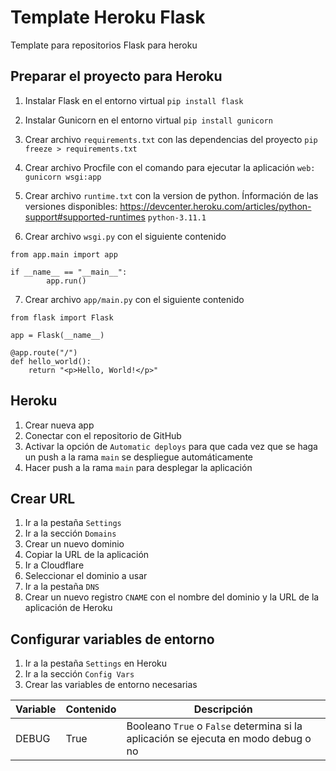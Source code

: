 # Template Heroku Flask
Template para repositorios Flask para heroku

## Preparar el proyecto para Heroku
1) Instalar Flask en el entorno virtual
`pip install flask`

2) Instalar Gunicorn en el entorno virtual
`pip install gunicorn`

3) Crear archivo `requirements.txt` con las dependencias del proyecto
`pip freeze > requirements.txt`

4) Crear archivo Procfile con el comando para ejecutar la aplicación
`web: gunicorn wsgi:app`

5) Crear archivo `runtime.txt` con la version de python. Ínformación de las versiones disponibles: https://devcenter.heroku.com/articles/python-support#supported-runtimes
`python-3.11.1`

6) Crear archivo `wsgi.py` con el siguiente contenido
```
from app.main import app
 
if __name__ == "__main__":
        app.run()
```

7) Crear archivo `app/main.py` con el siguiente contenido
```
from flask import Flask

app = Flask(__name__)

@app.route("/")
def hello_world():
    return "<p>Hello, World!</p>"
```

## Heroku
1) Crear nueva app
2) Conectar con el repositorio de GitHub
3) Activar la opción de `Automatic deploys` para que cada vez que se haga un push a la rama `main` se despliegue automáticamente
4) Hacer push a la rama `main` para desplegar la aplicación

## Crear URL
1) Ir a la pestaña `Settings`
2) Ir a la sección `Domains`
3) Crear un nuevo dominio
4) Copiar la URL de la aplicación
5) Ir a Cloudflare
6) Seleccionar el dominio a usar
7) Ir a la pestaña `DNS`
8) Crear un nuevo registro `CNAME` con el nombre del dominio y la URL de la aplicación de Heroku

## Configurar variables de entorno
1) Ir a la pestaña `Settings` en Heroku
2) Ir a la sección `Config Vars`
3) Crear las variables de entorno necesarias

|Variable|Contenido|Descripción|
|---|---|---|
|DEBUG|True|Booleano `True` o `False` determina si la aplicación se ejecuta en modo debug o no